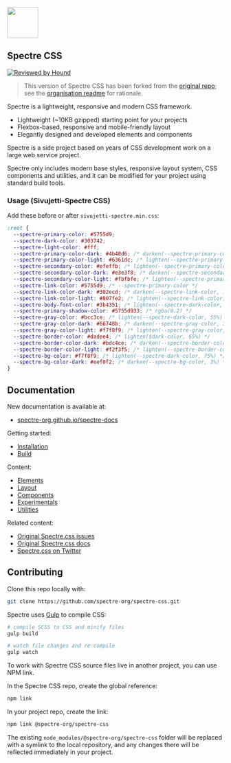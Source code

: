 <a href="https://spectre-org.github.io/spectre-css">
  <img src="https://spectre-org.github.io/spectre-docs/img/spectre-logo.svg" width="72" height="72">
</a>

## Spectre CSS

[![Reviewed by Hound](https://img.shields.io/badge/Reviewed_by-Hound-8E64B0.svg)](https://houndci.com)

> This version of Spectre CSS has been forked from the [original repo](https://github.com/picturepan2/spectre); see the [organisation readme](https://github.com/spectre-org) for rationale.

Spectre is a lightweight, responsive and modern CSS framework.

- Lightweight (~10KB gzipped) starting point for your projects
- Flexbox-based, responsive and mobile-friendly layout
- Elegantly designed and developed elements and components

Spectre is a side project based on years of CSS development work on a large web service project.

Spectre only includes modern base styles, responsive layout system, CSS components and utilities, and it can be modified for your project using standard build tools.

### Usage (Sivujetti-Spectre CSS)

Add these before or after `sivujetti-spectre.min.css`:

```css
:root {
  --spectre-primary-color: #5755d9;
  --spectre-dark-color: #303742;
  --spectre-light-color: #fff;
  --spectre-primary-color-dark: #4b48d6; /* darken(--spectre-primary-color, 3%), you can use http://scg.ar-ch.org/ for this */
  --spectre-primary-color-light: #6361dc; /* lighten(--spectre-primary-color, 3%) */
  --spectre-secondary-color: #efeffb; /* lighten(--spectre-primary-color, 37.5%) */
  --spectre-secondary-color-dark: #e3e3f8; /* darken(--spectre-secondary-color, 3%) */
  --spectre-secondary-color-light: #fbfbfe; /* lighten(--spectre-primary-color, 3%) */
  --spectre-link-color: #5755d9; /* --spectre-primary-color */
  --spectre-link-color-dark: #302ecd; /* darken(--spectre-link-color, 10%) */
  --spectre-link-color-light: #807fe2; /* lighten(--spectre-link-color, 10%) */
  --spectre-body-font-color: #3b4351; /* lighten(--spectre-dark-color, 5%) */
  --spectre-primary-shadow-color: #5755d933; /* rgba(0.2) */
  --spectre-gray-color: #bcc3ce; /* lighten(--spectre-dark-color, 55%) */
  --spectre-gray-color-dark: #66748b; /* darken(--spectre-gray-color, 30%) */
  --spectre-gray-color-light: #f7f8f9; /* lighten(--spectre-gray-color, 20%) */
  --spectre-border-color: #dadee4; /* lighten($dark-color, 65%) */
  --spectre-border-color-dark: #bdc4ce; /* darken(--spectre-border-color, 10%) */
  --spectre-border-color-light: #f2f3f5; /* lighten(--spectre-border-color, 8%) */
  --spectre-bg-color: #f7f8f9; /* lighten(--spectre-dark-color, 75%) */
  --spectre-bg-color-dark: #eef0f2; /* darken(--spectre-bg-color, 3%) */
}
```

## Documentation

New documentation is available at:

- [spectre-org.github.io/spectre-docs](https://spectre-org.github.io/spectre-docs)

Getting started:

- [Installation](https://spectre-org.github.io/spectre-docs/docs/introduction/installation.html)
- [Build](https://spectre-org.github.io/spectre-docs/docs/introduction/build.html)

Content:

- [Elements](https://spectre-org.github.io/spectre-docs/docs/elements/index.html)
- [Layout](https://spectre-org.github.io/spectre-docs/docs/layout/index.html)
- [Components](https://spectre-org.github.io/spectre-docs/docs/components/index.html)
- [Experimentals](https://spectre-org.github.io/spectre-docs/docs/experimentals/index.html)
- [Utilities](https://spectre-org.github.io/spectre-docs/docs/utilities/index.html)

Related content:

- [Original Spectre.css issues](https://github.com/picturepan2/spectre/issues)
- [Original Spectre.css docs](https://picturepan2.github.io/spectre/)
- [Spectre.css on Twitter](https://twitter.com/spectrecss)

## Contributing

Clone this repo locally with:

```bash
git clone https://github.com/spectre-org/spectre-css.git
```

Spectre uses [Gulp](http://gulpjs.com/) to compile CSS:

```bash
# compile SCSS to CSS and minify files
gulp build    

# watch file changes and re-compile
gulp watch    
```

To work with Spectre CSS source files live in another project, you can use NPM link.

In the Spectre CSS repo, create the global reference:

```bash
npm link
```

In your project repo, create the link:

```bash
npm link @spectre-org/spectre-css
```

The existing `node_modules/@spectre-org/spectre-css` folder will be replaced with a symlink to the local repository, and any changes there will be reflected immediately in your project.
